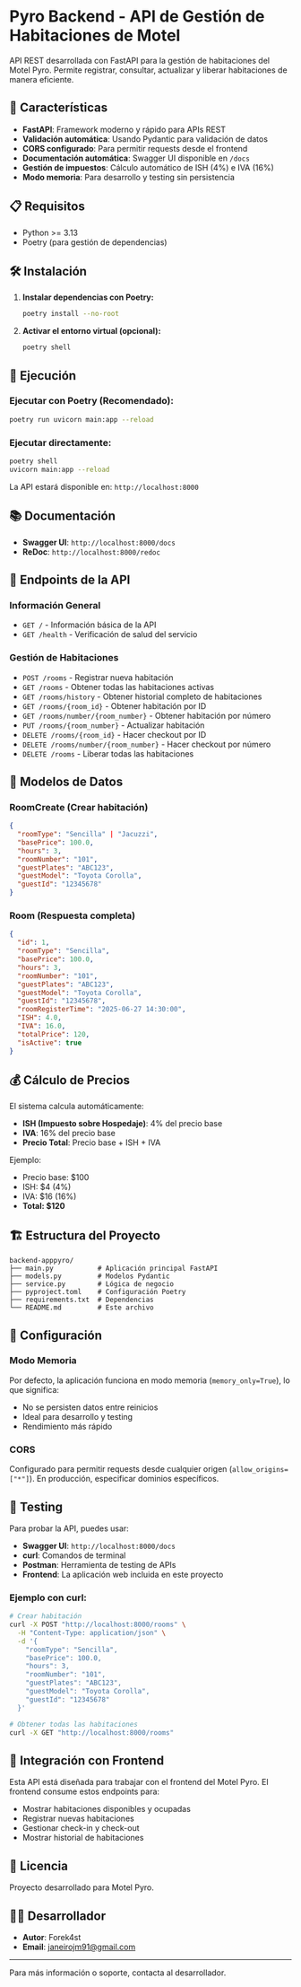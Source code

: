 # Pyro Backend - API de Gestión de Habitaciones de Motel

API REST desarrollada con FastAPI para la gestión de habitaciones del Motel Pyro. Permite registrar, consultar, actualizar y liberar habitaciones de manera eficiente.

## 🚀 Características

- **FastAPI**: Framework moderno y rápido para APIs REST
- **Validación automática**: Usando Pydantic para validación de datos
- **CORS configurado**: Para permitir requests desde el frontend
- **Documentación automática**: Swagger UI disponible en `/docs`
- **Gestión de impuestos**: Cálculo automático de ISH (4%) e IVA (16%)
- **Modo memoria**: Para desarrollo y testing sin persistencia

## 📋 Requisitos

- Python >= 3.13
- Poetry (para gestión de dependencias)

## 🛠️ Instalación

1. **Instalar dependencias con Poetry:**
   ```bash
   poetry install --no-root
   ```

2. **Activar el entorno virtual (opcional):**
   ```bash
   poetry shell
   ```

## 🚀 Ejecución

### Ejecutar con Poetry (Recomendado):
```bash
poetry run uvicorn main:app --reload
```

### Ejecutar directamente:
```bash
poetry shell
uvicorn main:app --reload
```

La API estará disponible en: `http://localhost:8000`

## 📚 Documentación

- **Swagger UI**: `http://localhost:8000/docs`
- **ReDoc**: `http://localhost:8000/redoc`

## 🔗 Endpoints de la API

### Información General
- `GET /` - Información básica de la API
- `GET /health` - Verificación de salud del servicio

### Gestión de Habitaciones
- `POST /rooms` - Registrar nueva habitación
- `GET /rooms` - Obtener todas las habitaciones activas
- `GET /rooms/history` - Obtener historial completo de habitaciones
- `GET /rooms/{room_id}` - Obtener habitación por ID
- `GET /rooms/number/{room_number}` - Obtener habitación por número
- `PUT /rooms/{room_number}` - Actualizar habitación
- `DELETE /rooms/{room_id}` - Hacer checkout por ID
- `DELETE /rooms/number/{room_number}` - Hacer checkout por número
- `DELETE /rooms` - Liberar todas las habitaciones

## 📝 Modelos de Datos

### RoomCreate (Crear habitación)
```json
{
  "roomType": "Sencilla" | "Jacuzzi",
  "basePrice": 100.0,
  "hours": 3,
  "roomNumber": "101",
  "guestPlates": "ABC123",
  "guestModel": "Toyota Corolla",
  "guestId": "12345678"
}
```

### Room (Respuesta completa)
```json
{
  "id": 1,
  "roomType": "Sencilla",
  "basePrice": 100.0,
  "hours": 3,
  "roomNumber": "101",
  "guestPlates": "ABC123",
  "guestModel": "Toyota Corolla",
  "guestId": "12345678",
  "roomRegisterTime": "2025-06-27 14:30:00",
  "ISH": 4.0,
  "IVA": 16.0,
  "totalPrice": 120,
  "isActive": true
}
```

## 💰 Cálculo de Precios

El sistema calcula automáticamente:
- **ISH (Impuesto sobre Hospedaje)**: 4% del precio base
- **IVA**: 16% del precio base
- **Precio Total**: Precio base + ISH + IVA

Ejemplo:
- Precio base: $100
- ISH: $4 (4%)
- IVA: $16 (16%)
- **Total: $120**

## 🏗️ Estructura del Proyecto

```
backend-apppyro/
├── main.py           # Aplicación principal FastAPI
├── models.py         # Modelos Pydantic
├── service.py        # Lógica de negocio
├── pyproject.toml    # Configuración Poetry
├── requirements.txt  # Dependencias
└── README.md         # Este archivo
```

## 🔧 Configuración

### Modo Memoria
Por defecto, la aplicación funciona en modo memoria (`memory_only=True`), lo que significa:
- No se persisten datos entre reinicios
- Ideal para desarrollo y testing
- Rendimiento más rápido

### CORS
Configurado para permitir requests desde cualquier origen (`allow_origins=["*"]`). En producción, especificar dominios específicos.

## 🧪 Testing

Para probar la API, puedes usar:
- **Swagger UI**: `http://localhost:8000/docs`
- **curl**: Comandos de terminal
- **Postman**: Herramienta de testing de APIs
- **Frontend**: La aplicación web incluida en este proyecto

### Ejemplo con curl:
```bash
# Crear habitación
curl -X POST "http://localhost:8000/rooms" \
  -H "Content-Type: application/json" \
  -d '{
    "roomType": "Sencilla",
    "basePrice": 100.0,
    "hours": 3,
    "roomNumber": "101",
    "guestPlates": "ABC123",
    "guestModel": "Toyota Corolla",
    "guestId": "12345678"
  }'

# Obtener todas las habitaciones
curl -X GET "http://localhost:8000/rooms"
```

## 🤝 Integración con Frontend

Esta API está diseñada para trabajar con el frontend del Motel Pyro. El frontend consume estos endpoints para:
- Mostrar habitaciones disponibles y ocupadas
- Registrar nuevas habitaciones
- Gestionar check-in y check-out
- Mostrar historial de habitaciones

## 📄 Licencia

Proyecto desarrollado para Motel Pyro.

## 👨‍💻 Desarrollador

- **Autor**: Forek4st
- **Email**: janeirojm91@gmail.com

---

Para más información o soporte, contacta al desarrollador.
